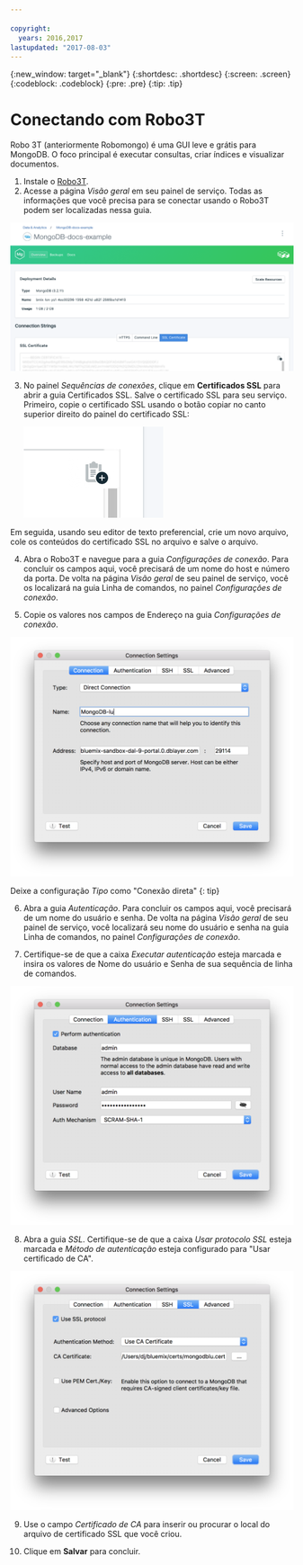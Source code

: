 ```yaml
---

copyright:
  years: 2016,2017
lastupdated: "2017-08-03"
---
```


{:new_window: target="_blank"}
{:shortdesc: .shortdesc}
{:screen: .screen}
{:codeblock: .codeblock}
{:pre: .pre}
{:tip: .tip}

# Conectando com Robo3T

Robo 3T (anteriormente Robomongo) é uma GUI leve e grátis para MongoDB. O foco principal é executar consultas, criar índices e visualizar documentos.

1. Instale o [Robo3T](https://robomongo.org/).
2. Acesse a página _Visão geral_ em seu painel de serviço. Todas as informações que você precisa para se conectar usando o Robo3T podem ser localizadas nessa guia.

  ![The Overview page](./images/service_overview.png)

3. No painel _Sequências de conexões_, clique em **Certificados SSL** para abrir a guia Certificados SSL. Salve o certificado SSL para seu serviço. Primeiro, copie o certificado SSL usando o botão copiar no canto superior direito do painel do certificado SSL:

    ![The copy button](./images/copy_icon.png)

  Em seguida, usando seu editor de texto preferencial, crie um novo arquivo, cole os conteúdos do certificado SSL no arquivo e salve o arquivo.

4. Abra o Robo3T e navegue para a guia _Configurações de conexão_. Para concluir os campos aqui, você precisará de um nome do host e número da porta. De volta na página _Visão geral_ de seu painel de serviço, você os localizará na guia Linha de comandos, no painel _Configurações de conexão_.

5. Copie os valores nos campos de Endereço na guia _Configurações de conexão_.

  ![Robo3T connection settings](./images/Robo3T_connection.png "The Robo3T Connection panel")

  Deixe a configuração _Tipo_ como "Conexão direta"
  {: tip}

6. Abra a guia _Autenticação_. Para concluir os campos aqui, você precisará de um nome do usuário e senha. De volta na página _Visão geral_ de seu painel de serviço, você localizará seu nome do usuário e senha na guia Linha de comandos, no painel _Configurações de conexão_.

7. Certifique-se de que a caixa _Executar autenticação_ esteja marcada e insira os valores de Nome do usuário e Senha de sua sequência de linha de comandos.

  ![Robo3T authentication settings](./images/Robo3T_auth.png "The Robo3T Authentication panel")

8. Abra a guia _SSL_. Certifique-se de que a caixa _Usar protocolo SSL_ esteja marcada e _Método de autenticação_ esteja configurado para "Usar certificado de CA".

  ![Robo3T SSL settings](./images/Robo3T_SSL.png "The Robo3T SSL panel")

9. Use o campo _Certificado de CA_ para inserir ou procurar o local do arquivo de certificado SSL que você criou.

10. Clique em **Salvar** para concluir.

